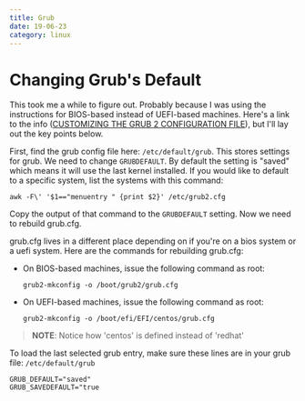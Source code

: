 ```yaml
---
title: Grub
date: 19-06-23
category: linux
---
```


# Changing Grub's Default
This took me a while to figure out. Probably because I was using the instructions for BIOS-based instead of UEFI-based machines. Here's a link to the info ([CUSTOMIZING THE GRUB 2 CONFIGURATION FILE](https://access.redhat.com/documentation/en-us/red_hat_enterprise_linux/7/html/system_administrators_guide/sec-customizing_the_grub_2_configuration_file)), but I'll lay out the key points below.

First, find the grub config file here: `/etc/default/grub`. This stores settings for grub. We need to change `GRUBDEFAULT`. By default the setting is "saved" which means it will use the last kernel installed. If you would like to default to a specific system, list the systems with this command: 
```
awk -F\' '$1=="menuentry " {print $2}' /etc/grub2.cfg
```
Copy the output of that command to the `GRUBDEFAULT` setting. Now we need to rebuild grub.cfg.

grub.cfg lives in a different place depending on if you're on a bios system or a uefi system. Here are the commands for rebuilding grub.cfg:

- On BIOS-based machines, issue the following command as root:
    ```
    grub2-mkconfig -o /boot/grub2/grub.cfg
    ```
- On UEFI-based machines, issue the following command as root:
    ```
    grub2-mkconfig -o /boot/efi/EFI/centos/grub.cfg
    ```
> **NOTE**: Notice how 'centos' is defined instead of 'redhat'

To load the last selected grub entry, make sure these lines are in your grub file: `/etc/default/grub`
```
GRUB_DEFAULT="saved"
GRUB_SAVEDEFAULT="true
```